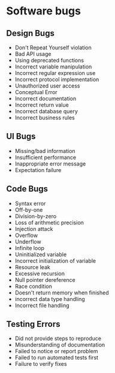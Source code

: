 # Software bugs

## Design Bugs

- Don't Repeat Yourself violation
- Bad API usage
- Using deprecated functions
- Incorrect variable manipulation
- Incorrect regular expression use
- Incorrect protocol implementation
- Unauthorized user access
- Conceptual Error
- Incorrect documentation
- Incorrect return value
- Incorrect database query
- Incorrect business rules

## UI Bugs

- Missing/bad information
- Insufficient performance
- Inappropriate error message
- Expectation failure

## Code Bugs

- Syntax error
- Off-by-one
- Division-by-zero
- Loss of arithmetic precision
- Injection attack
- Overflow
- Underflow
- Infinite loop
- Uninitialized variable
- Incorrect initialization of variable
- Resource leak
- Excessive recursion
- Null pointer dereference
- Race condition
- Doesn't return memory when finished
- incorrect data type handling
- Incorrect file handling

## Testing Errors

- Did not provide steps to reproduce
- Misunderstanding of documentation
- Failed to notice or report problem
- Failed to run automated tests first
- Failure to verify fixes
